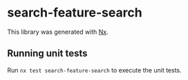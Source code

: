 # search-feature-search

This library was generated with [Nx](https://nx.dev).

## Running unit tests

Run `nx test search-feature-search` to execute the unit tests.

